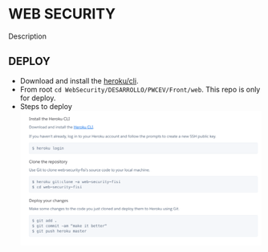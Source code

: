 # WEB SECURITY
  Description

## DEPLOY
  - Download and install the [heroku/cli](https://devcenter.heroku.com/articles/heroku-cli#download-and-install).
  - From root ```cd WebSecurity/DESARROLLO/PWCEV/Front/web```. This repo is only for deploy.
  - Steps to deploy ![image info](./dist/img/deploy/heroku.png)
    